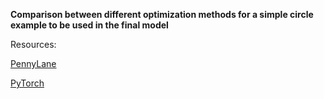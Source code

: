 **Comparison between different optimization methods for a simple circle example to be used in the final model**

Resources:

[PennyLane](https://pennylane.readthedocs.io/en/stable/introduction/optimizers.html)

[PyTorch](https://pytorch.org/docs/stable/optim.html)
 
